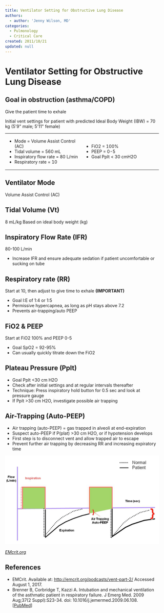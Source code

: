 ```yaml
---
title: Ventilator Setting for Obstructive Lung Disease
authors:
  - author: 'Jenny Wilson, MD'
categories:
  - Pulmonology
  - Critical Care
created: 2011/10/21
updated: null
---
```


# Ventilator Setting for Obstructive Lung Disease

## Goal in obstruction (asthma/COPD)

Give the patient time to exhale

Initial vent settings for patient with predicted Ideal Body Weight (IBW) = 70 kg (5'9" male; 5'11" female)

<table>
<colgroup>
<col width="50%" />
<col width="50%" />
</colgroup>
<tbody>
<tr class="odd">
<td><ul>
<li>Mode = Volume Assist Control (AC)</li>
<li>Tidal volume = 560 mL</li>
<li>Inspiratory flow rate = 80 L/min</li>
<li>Respiratory rate = 10</li>
</ul></td>
<td><ul>
<li>FiO2 = 100%</li>
<li>PEEP = 0-5</li>
<li>Goal Pplt &lt; 30 cmH2O</li>
</ul></td>
</tr>
</tbody>
</table>

## Ventilator Mode

Volume Assist Control (AC)

## Tidal Volume (Vt)

8 mL/kg Based on ideal body weight (kg)

## Inspiratory Flow Rate (IFR)

80-100 L/min

- Increase IFR and ensure adequate sedation if patient uncomfortable or sucking on tube

## Respiratory rate (RR)

Start at 10, then adjust to give time to exhale **(IMPORTANT)**

- Goal I:E of 1:4 or 1:5
- Permissive hypercapnea, as long as pH stays above 7.2
- Prevents air-trapping/auto PEEP

## FiO2 & PEEP

Start at FiO2 100% and PEEP 0-5

- Goal SpO2 = 92-95%
- Can usually quickly titrate down the FiO2

## Plateau Pressure (Pplt)

- Goal Pplt &lt;30 cm H2O
- Check after initial settings and at regular intervals thereafter
- Technique: Press inspiratory hold button for 0.5 sec and look at pressure gauge 
- If Pplt >30 cm H2O, investigate possible air trapping

## Air-Trapping (Auto-PEEP)

- Air trapping (auto-PEEP) = gas trapped in alveoli at end-expiration
- Suspect auto-PEEP if P(plat) >30 cm H2O, or if hypotension develops
- First step is to disconnect vent and allow trapped air to escape
- Prevent further air trapping by decreasing RR and increasing expiratory time

![Diagram of auto-PEEP ventilator flow waveform](media/ventilator-settings-obstruction_image-1.png)

_[EMcrit.org](http://emcrit.org/podcasts/vent-part-2/)_

## References

- EMCrit. Available at: http://emcrit.org/podcasts/vent-part-2/ Accessed August 1, 2017.
- Brenner B, Corbridge T, Kazzi A. Intubation and mechanical ventilation of the asthmatic patient in respiratory failure. J Emerg Med. 2009 Aug;37(2 Suppl):S23-34. doi: 10.1016/j.jemermed.2009.06.108. [[PubMed](https://www.ncbi.nlm.nih.gov/pubmed/19683662/)]
